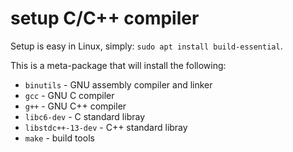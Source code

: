 # setup C/C++ compiler

Setup is easy in Linux, simply: `sudo apt install build-essential`.

This is a meta-package that will install the following:

- `binutils` - GNU assembly compiler and linker
- `gcc` - GNU C compiler
- `g++` - GNU C++ compiler
- `libc6-dev` - C standard libray
- `libstdc++-13-dev` - C++ standard libray
- `make` - build tools
